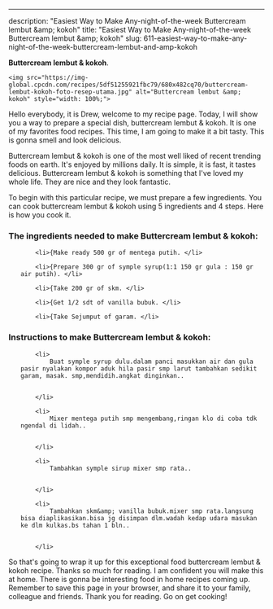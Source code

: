 ---
description: "Easiest Way to Make Any-night-of-the-week Buttercream lembut &amp;amp; kokoh"
title: "Easiest Way to Make Any-night-of-the-week Buttercream lembut &amp;amp; kokoh"
slug: 611-easiest-way-to-make-any-night-of-the-week-buttercream-lembut-and-amp-kokoh

<p>
	<strong>Buttercream lembut &amp; kokoh</strong>. 
	
</p>
<p>
	
	<img src="https://img-global.cpcdn.com/recipes/5df51255921fbc79/680x482cq70/buttercream-lembut-kokoh-foto-resep-utama.jpg" alt="Buttercream lembut &amp; kokoh" style="width: 100%;">
	
	
</p>
<p>
	Hello everybody, it is Drew, welcome to my recipe page. Today, I will show you a way to prepare a special dish, buttercream lembut &amp; kokoh. It is one of my favorites food recipes. This time, I am going to make it a bit tasty. This is gonna smell and look delicious.
</p>
	
<p>
	
</p>
<p>
	Buttercream lembut &amp; kokoh is one of the most well liked of recent trending foods on earth. It's enjoyed by millions daily. It is simple, it is fast, it tastes delicious. Buttercream lembut &amp; kokoh is something that I've loved my whole life. They are nice and they look fantastic.
</p>

<p>
To begin with this particular recipe, we must prepare a few ingredients. You can cook buttercream lembut &amp; kokoh using 5 ingredients and 4 steps. Here is how you cook it.
</p>

<h3>The ingredients needed to make Buttercream lembut &amp; kokoh:</h3>

<ol>
	
		<li>{Make ready 500 gr of mentega putih. </li>
	
		<li>{Prepare 300 gr of symple syrup(1:1 150 gr gula : 150 gr air putih). </li>
	
		<li>{Take 200 gr of skm. </li>
	
		<li>{Get 1/2 sdt of vanilla bubuk. </li>
	
		<li>{Take Sejumput of garam. </li>
	
</ol>
<p>
	
</p>

<h3>Instructions to make Buttercream lembut &amp; kokoh:</h3>

<ol>
	
		<li>
			Buat symple syrup dulu.dalam panci masukkan air dan gula pasir nyalakan kompor aduk hila pasir smp larut tambahkan sedikit garam, masak. smp,mendidih.angkat dinginkan..
			
			
		</li>
	
		<li>
			Mixer mentega putih smp mengembang,ringan klo di coba tdk ngendal di lidah..
			
			
		</li>
	
		<li>
			Tambahkan symple sirup mixer smp rata..
			
			
		</li>
	
		<li>
			Tambahkan skm&amp; vanilla bubuk.mixer smp rata.langsung bisa diaplikasikan.bisa jg disimpan dlm.wadah kedap udara masukan ke dlm kulkas.bs tahan 1 bln..
			
			
		</li>
	
</ol>

<p>
	
</p>

<p>
	So that's going to wrap it up for this exceptional food buttercream lembut &amp; kokoh recipe. Thanks so much for reading. I am confident you will make this at home. There is gonna be interesting food in home recipes coming up. Remember to save this page in your browser, and share it to your family, colleague and friends. Thank you for reading. Go on get cooking!
</p>
